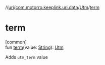 //[uri](../../../index.md)/[com.motorro.keeplink.uri.data](../index.md)/[Utm](index.md)/[term](term.md)

# term

[common]\
fun [term](term.md)(value: [String](https://kotlinlang.org/api/latest/jvm/stdlib/kotlin/-string/index.html)): [Utm](index.md)

Adds `utm_term` value

